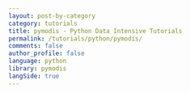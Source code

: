 ```yaml
---
layout: post-by-category
category: tutorials
title: pymodis - Python Data Intensive Tutorials
permalink: /tutorials/python/pymodis/
comments: false
author_profile: false
language: python
library: pymodis
langSide: true
---
```

